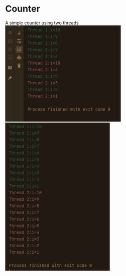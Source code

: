 # Counter
A simple counter using two threads
![](https://github.com/mkanyar/Counter/blob/master/screenshots/Capture1.JPG)
![](https://github.com/mkanyar/Counter/blob/master/screenshots/Capture2.JPG)
